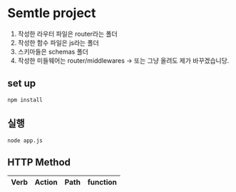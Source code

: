 # Semtle project

1. 작성한 라우터 파일은 router라는 폴더
2. 작성한 함수 파일은 js라는 폴더
3. 스키마들은 schemas 폴더
4. 작성한 미들웨어는 router/middlewares -> 또는 그냥 올려도 제가 바꾸겠습니당.
## set up
```
npm install
```

## 실행
```
node app.js
```
## HTTP Method

| Verb   | Action   | Path         | function                                  |
| ------ | -------- | ------------ | ----------------------------------------- |
